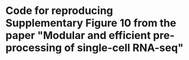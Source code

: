 # Code for reproducing Supplementary Figure 10 from the paper "Modular and efficient pre-processing of single-cell RNA-seq"